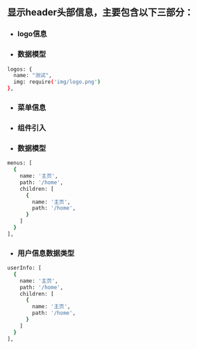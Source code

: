 ## 显示header头部信息，主要包含以下三部分：

* ### logo信息

* ### 数据模型

```bash
logos: {
  name: "测试",
  img: require('img/logo.png')
},
```
        

* ### 菜单信息

* ### 组件引入 <ui-nav />

* ### 数据模型

```bash
menus: [
  {
    name: '主页',
    path: '/home',
    children: [
      {
        name: '主页',
        path: '/home',
      }
    ]
  }
],
```

* ### 用户信息数据类型

```bash
userInfo: [
  {
    name: '主页',
    path: '/home',
    children: [
      {
        name: '主页',
        path: '/home',
      }
    ]
  }
],
```
